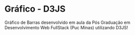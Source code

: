 # Gráfico - D3JS
Gráfico de Barras desenvolvido em aula da Pós Graduação em Desenvolvimento Web FullStack (Puc Minas) utilizando D3JS!
